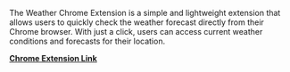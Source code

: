 The Weather Chrome Extension is a simple and lightweight extension that allows users to quickly check the weather forecast directly from their Chrome browser. With just a click, users can access current weather conditions and forecasts for their location.

**[Chrome Extension Link]([https://chromewebstore.google.com/detail/weather-app/jmgkmgdbipcpdmohllejnchgpoicelam?hl=tr&utm_source=ext_sidebar])**

